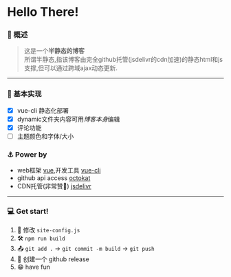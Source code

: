 # Hello There!


### 🎂 概述

> 这是一个**半静态的博客**  
> 所谓半静态,指该博客由完全github托管(jsdelivr的cdn加速)的静态html和js支撑,但可以通过跨域ajax动态更新.

---

### 🔨 基本实现
- [x] vue-cli 静态化部署
- [x] dynamic文件夹内容可用*博客本身*编辑
- [x] 评论功能
- [ ] 主题颜色和字体/大小

### ⚓ Power by
* web框架 [vue](https://vuejs.org),开发工具 [vue-cli](https://cli.vuejs.org)
* github api access [octokat](https://github.com/philschatz/octokat.js)
* CDN托管(非常赞👊) [jsdelivr](https://www.jsdelivr.com/)

--- 

### 💻 Get start!

1. 📃 修改 `site-config.js`
2. 🛠 `npm run build `
3. 📤 `git add .` -> `git commit -m build` -> `git push`
4. 🚀 创建一个 github release
5. 😁 have fun
